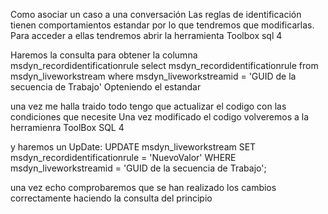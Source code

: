 Como asociar un caso a una conversación
Las reglas de identificación tienen comportamientos estandar por lo que tendremos que modificarlas.
Para acceder a ellas tendremos abrir la herramienta Toolbox sql 4 

Haremos la consulta para obtener la columna msdyn_recordidentificationrule 
select msdyn_recordidentificationrule from msdyn_liveworkstream where msdyn_liveworkstreamid = 'GUID de la secuencia de Trabajo'
Opteniendo el estandar 
<RecordIdentificationRuleSet>
<RecordIdentificationRule><PrimaryEntity LogicalCollectionName="accounts" PrimaryKeyAttribute="accountid" PrimaryNameAttribute="name"/>
<fetch version="1.0" output-format="xml-platform" mapping="logical" top="2">
<entity name="account"><attribute name="accountid" />
<attribute name = "name" /><filter type="and">
<condition attribute="statuscode" operator="eq" value="1" />
<condition attribute="name" operator="eq" value="${Name}" />
<condition attribute="telephone1" operator="eq" source="msdyn_msdyn_ocliveworkitem_msdyn_ocphonecallengagementctx_liveworkitemid" value="${msdyn_fromphone}" />
<condition attribute="emailaddress1" operator="eq" value="${Email}" />
</filter></entity>
</fetch>
<ContextKey name="msdyn_account_msdyn_ocliveworkitem_Customer" isPreferred="false"/>
</RecordIdentificationRule> 
<RecordIdentificationRule><PrimaryEntity LogicalCollectionName="contacts" PrimaryKeyAttribute="contactid" PrimaryNameAttribute="fullname"/>
<fetch version="1.0" output-format="xml-platform" mapping="logical" top="2">
<entity name="contact">
<attribute name="contactid" />
<attribute name = "fullname" />
<filter type="and">
<condition attribute="statuscode" operator="eq" value="1" />
<condition attribute="fullname" operator="eq" value="${Name}" />
<condition attribute="mobilephone" operator="eq" source="msdyn_msdyn_ocliveworkitem_msdyn_ocphonecallengagementctx_liveworkitemid" value="${msdyn_fromphone}" />
<condition attribute="emailaddress1" operator="eq" value="${Email}" />
</filter></entity>
</fetch>
<ContextKey name="msdyn_contact_msdyn_ocliveworkitem_Customer" isPreferred="true"/>
</RecordIdentificationRule>
<RecordIdentificationRule> 
<PrimaryEntity LogicalCollectionName="incidents" PrimaryKeyAttribute="incidentid" PrimaryNameAttribute="title"/>
<fetch version="1.0" output-format="xml-platform" mapping="logical" top="2"> 
<entity name="incident"><attribute name="incidentid" />
<attribute name = "title" />
<filter type="and">
<condition attribute="ticketnumber" operator="eq" value="${CaseNumber}" />
<condition attribute="statuscode" operator="eq" value="1" />
<filter type="or"><filter type="and">
<condition attribute="statuscode" operator="eq" value="1" entityname="ac" />
<condition attribute="name" operator="eq" value="${Name}" entityname="ac" />
<condition attribute="telephone1" operator="eq" source="msdyn_msdyn_ocliveworkitem_msdyn_ocphonecallengagementctx_liveworkitemid" value="${msdyn_fromphone}" entityname="ac" />
<condition attribute="emailaddress1" operator="eq" value="${Email}" entityname="ac" />
</filter><filter type="and">
<condition attribute="statuscode" operator="eq" value="1" entityname="co" />
<condition attribute="fullname" operator="eq" value="${Name}" entityname="co" />
<condition attribute="mobilephone" operator="eq" source="msdyn_msdyn_ocliveworkitem_msdyn_ocphonecallengagementctx_liveworkitemid" value="${msdyn_fromphone}" entityname ="co" />
<condition attribute="emailaddress1" operator="eq" value="${Email}" entityname="co" />
</filter></filter></filter>
<link-entity name="account" from="accountid" to="customerid" link-type="outer" alias="ac" />
<link-entity name="contact" from="contactid" to="customerid" link-type="outer" alias="co" />
</entity></fetch><ContextKey name="msdyn_incident_msdyn_ocliveworkitem" />
</RecordIdentificationRule></RecordIdentificationRuleSet>

una vez me halla traido todo tengo que actualizar el codigo con las condiciones que necesite 
Una vez modificado el codigo volveremos a la herramienra ToolBox SQL 4 

y haremos un UpDate:
UPDATE msdyn_liveworkstream
SET msdyn_recordidentificationrule = 'NuevoValor'
WHERE msdyn_liveworkstreamid = 'GUID de la secuencia de Trabajo';


una vez echo comprobaremos que se han realizado los cambios correctamente haciendo la consulta del principio
